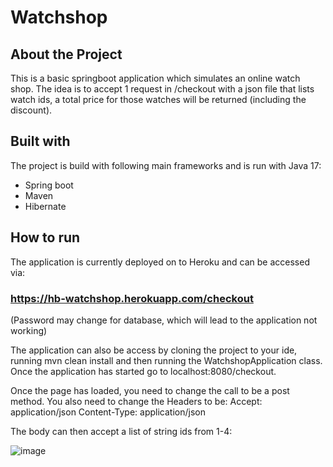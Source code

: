 # Watchshop
## About the Project 

This is a basic springboot application which simulates an online watch shop. The idea is to accept 1 request in /checkout with a json file that lists watch ids, 
a total price for those watches will be returned (including the discount). 

## Built with

The project is build with following main frameworks and is run with Java 17:
- Spring boot
- Maven
- Hibernate 

## How to run
The application is currently deployed on to Heroku and can be accessed via: 

### https://hb-watchshop.herokuapp.com/checkout
(Password may change for database, which will lead to the application not working)

The application can also be access by cloning the project to your ide, running mvn clean install and then running the WatchshopApplication class. 
Once the application has started go to localhost:8080/checkout.

Once the page has loaded, you need to change the call to be a post method. 
You also need to change the Headers to be:
Accept: application/json
Content-Type: application/json

The body can then accept a list of string ids from 1-4:

![image](https://user-images.githubusercontent.com/36417804/206841245-422008d4-d8cd-44b9-9de7-ef949afef9b9.png)





